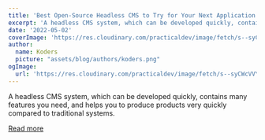 ```yaml
---
title: 'Best Open-Source Headless CMS to Try for Your Next Application'
excerpt: 'A headless CMS system, which can be developed quickly, contains many features you need, and helps you to produce products very quickly compared to traditional systems.'
date: '2022-05-02'
coverImage: 'https://res.cloudinary.com/practicaldev/image/fetch/s--syCWcVVY--/c_imagga_scale,f_auto,fl_progressive,h_420,q_auto,w_1000/https://dev-to-uploads.s3.amazonaws.com/uploads/articles/oo9bz4zi6po1gi7ggcjw.jpg'
author:
  name: Koders
  picture: "assets/blog/authors/koders.png"
ogImage:
  url: 'https://res.cloudinary.com/practicaldev/image/fetch/s--syCWcVVY--/c_imagga_scale,f_auto,fl_progressive,h_420,q_auto,w_1000/https://dev-to-uploads.s3.amazonaws.com/uploads/articles/oo9bz4zi6po1gi7ggcjw.jpg'
---
```


A headless CMS system, which can be developed quickly, contains many features you need, and helps you to produce products very quickly compared to traditional systems.

[Read more](https://dev.to/pankod/best-open-source-headless-cms-to-try-for-your-next-application-lpl)
